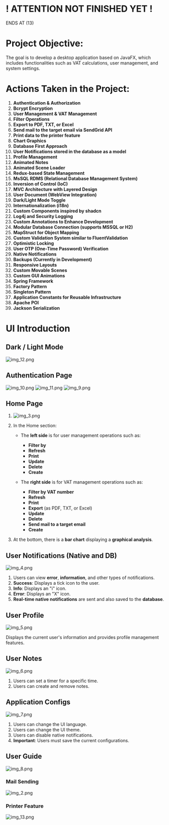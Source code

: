 # ! ATTENTION NOT FINISHED YET !
ENDS AT (13)
# Project Objective:
The goal is to develop a desktop application based on JavaFX, which includes functionalities such as VAT calculations, user management, and system settings.

# Actions Taken in the Project:

1. **Authentication & Authorization**
2. **Bcrypt Encryption**
3. **User Management & VAT Management**
4. **Filter Operations**
5. **Export to PDF, TXT, or Excel**
6. **Send mail to the target email via SendGrid API**
7. **Print data to the printer feature**
8. **Chart Graphics**
9. **Database First Approach**
10. **User Notifications stored in the database as a model**
11. **Profile Management**
12. **Animated Notes**
13. **Animated Scene Loader**
14. **Redux-based State Management**
15. **MsSQL RDMS (Relational Database Management System)**
16. **Inversion of Control (IoC)**
17. **MVC Architecture with Layered Design**
18. **User Document (WebView Integration)**
19. **Dark/Light Mode Toggle**
20. **Internationalization (i18n)**
21. **Custom Components inspired by shadcn**
22. **Log4j and Security Logging**
23. **Custom Annotations to Enhance Development**
24. **Modular Database Connection (supports MSSQL or H2)**
25. **MapStruct for Object Mapping**
26. **Custom Validation System similar to FluentValidation**
27. **Optimistic Locking**
28. **User OTP (One-Time Password) Verification**
29. **Native Notifications**
30. **Backups (Currently in Development)**
31. **Responsive Layouts**
32. **Custom Movable Scenes**
33. **Custom GUI Animations**
34. **Spring Framework**
35. **Factory Pattern**
36. **Singleton Pattern**
37. **Application Constants for Reusable Infrastructure**
38. **Apache POI**
39. **Jackson Serialization**

# UI Introduction
## Dark / Light Mode
![img_12.png](img_12.png)
## Authentication Page
![img_10.png](img_10.png)
![img_11.png](img_11.png)
![img_9.png](img_9.png)
## Home Page
1. ![img_3.png](img_3.png)

2. In the Home section:

    - The **left side** is for user management operations such as:
        - **Filter by**
        - **Refresh**
        - **Print**
        - **Update**
        - **Delete**
        - **Create**

    - The **right side** is for VAT management operations such as:
        - **Filter by VAT number**
        - **Refresh**
        - **Print**
        - **Export** (as PDF, TXT, or Excel)
        - **Update**
        - **Delete**
        - **Send mail to a target email**
        - **Create**

3. At the bottom, there is a **bar chart** displaying a **graphical analysis**.

## User Notifications (Native and DB)

![img_4.png](img_4.png)

1. Users can view **error**, **information**, and other types of notifications.
2. **Success**: Displays a tick icon to the user.
3. **Info**: Displays an "i" icon.
4. **Error**: Displays an "X" icon.
5. **Real-time native notifications** are sent and also saved to the **database**.

## User Profile

![img_5.png](img_5.png)

Displays the current user's information and provides profile management features.

## User Notes

![img_6.png](img_6.png)

1. Users can set a timer for a specific time.
2. Users can create and remove notes.


## Application Configs

![img_7.png](img_7.png)

1. Users can change the UI language.
2. Users can change the UI theme.
3. Users can disable native notifications.
4. **Important**: Users must save the current configurations.

## User Guide
![img_8.png](img_8.png)

### Mail Sending
![img_2.png](img_2.png)
### Printer Feature
![img_13.png](img_13.png)